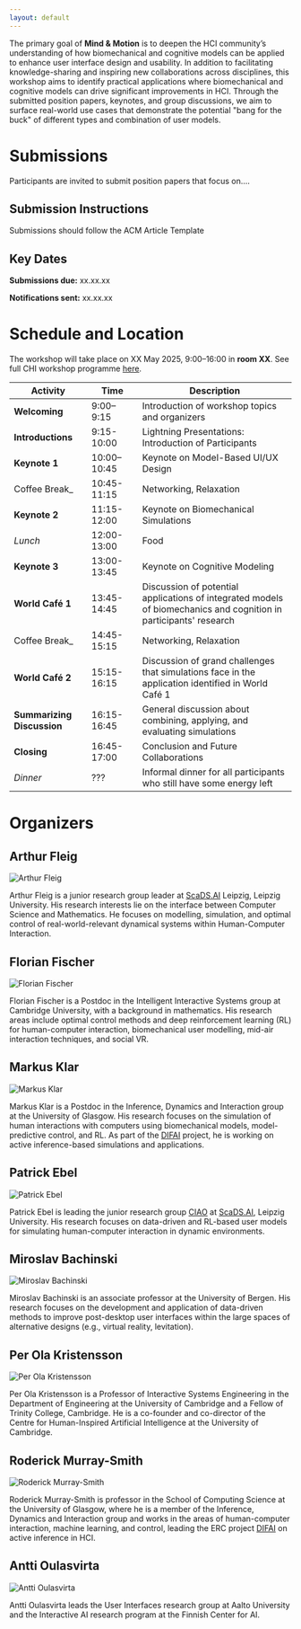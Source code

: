 ```yaml
---
layout: default
---
```


The primary goal of **Mind & Motion** is to deepen the HCI community’s understanding of how biomechanical and cognitive models can be applied to enhance user interface design and usability. In addition to facilitating knowledge-sharing and inspiring new collaborations across disciplines, this workshop aims to identify practical applications where biomechanical and cognitive models can drive significant improvements in HCI.
Through the submitted position papers, keynotes, and group discussions, we aim to surface real-world use cases that demonstrate the potential "bang for the buck" of different types and combination of user models.

# Submissions

Participants are invited to submit position papers that focus on.... 

## Submission Instructions

Submissions should follow the ACM Article Template

## Key Dates

**Submissions due:** xx.xx.xx

**Notifications sent:** xx.xx.xx

# Schedule and Location
The workshop will take place on XX May 2025, 9:00–16:00 in **room XX**. See full CHI workshop programme [here](https://chi2025.acm.org/for-authors/workshops/).

 Activity | Time                     | Description                                                                                                                 
-------------------|--------------------------|--------------------------------------------------------------------------------------------------------------------------------------
 **Welcoming** <img width=10/>      | 9:00–9:15<img width=70/> | Introduction of workshop topics and organizers
 **Introductions**      | 9:15-10:00               | Lightning Presentations: Introduction of Participants                                                                   
 **Keynote 1**          | 10:00–10:45              | Keynote on Model-Based UI/UX Design                                                   
 Coffee Break_          | 10:45-11:15              | Networking, Relaxation                                                                
 **Keynote 2**          | 11:15-12:00              | Keynote on Biomechanical Simulations                                                   
 _Lunch_                | 12:00-13:00              | Food                                              
 **Keynote 3**          | 13:00-13:45              | Keynote on Cognitive Modeling             
 **World Café 1**       | 13:45-14:45              | Discussion of potential applications of integrated models of biomechanics and cognition in participants' research            
 Coffee Break_          | 14:45-15:15              | Networking, Relaxation      
**World Café 2**        | 15:15-16:15              | Discussion of grand challenges that simulations face in the application identified in World Café 1
**Summarizing Discussion**         | 16:15-16:45              | General discussion about combining, applying, and evaluating simulations
**Closing**             | 16:45-17:00              | Conclusion and Future Collaborations
_Dinner_                | ???                      |    Informal dinner for all participants who still have some energy left

# Organizers

## Arthur Fleig

<div class="organiser-photo">
   <img src="{{ site.url }}{{ site.baseurl }}/assets/arthur-fleig.png" alt="Arthur Fleig">
</div>

Arthur Fleig is a junior research group leader at <a href="https://scads.ai">ScaDS.AI</a> Leipzig, Leipzig University. His research interests lie on the interface between Computer Science and Mathematics. He focuses on modelling, simulation, and optimal control of real-world-relevant dynamical systems within Human-Computer Interaction.

<div style="clear: both;"></div>

## Florian Fischer

<div class="organiser-photo">
   <img src="{{ site.url }}{{ site.baseurl }}/assets/florian-fischer.jpg" alt="Florian Fischer">
</div>

Florian Fischer is a Postdoc in the Intelligent Interactive Systems group at Cambridge University, with a background in mathematics. His research areas include optimal control methods and deep reinforcement learning (RL) for human-computer interaction, biomechanical user modelling, mid-air interaction techniques, and social VR.

<div style="clear: both;"></div>

## Markus Klar

<div class="organiser-photo">
   <img src="{{ site.url }}{{ site.baseurl }}/assets/markus-klar.jpg" alt="Markus Klar">
</div>

Markus Klar is a Postdoc in the Inference, Dynamics and Interaction group at the University of Glasgow. His research focuses on the simulation of human interactions with computers using biomechanical models, model-predictive control, and RL. As part of the [DIFAI](https://difai-project.org/}{DIFAI) project, he is working on active inference-based simulations and applications.

<div style="clear: both;"></div>

## Patrick Ebel

<div class="organiser-photo">
   <img src="{{ site.url }}{{ site.baseurl }}/assets/patrick-ebel.png" alt="Patrick Ebel">
</div>

Patrick Ebel is leading the junior research group [CIAO](https://ciao-group.github.io) at [ScaDS.AI](https://scads.ai), Leipzig University. His research focuses on data-driven and RL-based user models for simulating human-computer interaction in dynamic environments.

<div style="clear: both;"></div>

## Miroslav Bachinski

<div class="organiser-photo">
   <img src="{{ site.url }}{{ site.baseurl }}/assets/miroslav-bachinski.jpg" alt="Miroslav Bachinski">
</div>

Miroslav Bachinski is an associate professor at the University of Bergen. His research focuses on the development and application of data-driven methods to improve post-desktop user interfaces within the large spaces of alternative designs (e.g., virtual reality, levitation).

<div style="clear: both;"></div>

## Per Ola Kristensson

<div class="organiser-photo">
   <img src="{{ site.url }}{{ site.baseurl }}/assets/per-ola-kristensson.png" alt="Per Ola Kristensson">
</div>

Per Ola Kristensson is a Professor of Interactive Systems Engineering in the Department of Engineering at the University of Cambridge and a Fellow of Trinity College, Cambridge. He is a co-founder and co-director of the Centre for Human-Inspired Artificial Intelligence at the University of Cambridge.

<div style="clear: both;"></div>

## Roderick Murray-Smith

<div class="organiser-photo">
   <img src="{{ site.url }}{{ site.baseurl }}/assets/roderick-murray-smith.png" alt="Roderick Murray-Smith">
</div>

Roderick Murray-Smith is  professor in the School of Computing Science at the University of Glasgow, where he is a member of the Inference, Dynamics and Interaction group and works in the areas of human-computer interaction, machine learning, and control, leading the ERC project [DIFAI](https://difai-project.org/}{DIFAI) on active inference in HCI.

<div style="clear: both;"></div>


## Antti Oulasvirta

<div class="organiser-photo">
   <img src="{{ site.url }}{{ site.baseurl }}/assets/antti-oulasvirta.png" alt="Antti Oulasvirta">
</div>

Antti Oulasvirta leads the User Interfaces research group at Aalto University and the Interactive AI research program at the Finnish Center for AI.

<div style="clear: both;"></div>